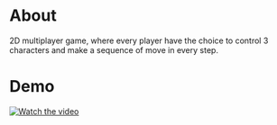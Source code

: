 # About
2D multiplayer game, where every player have the choice to control 3 characters and make a sequence of move in every step.

# Demo     

[![Watch the video](https://gitlab.com/khaleddallah/tf/-/raw/master/Demo.png)](https://drive.google.com/file/d/1Vr2GENVQMDPKIPkREhJzImLObGb-Q67E/view?usp=sharing)

